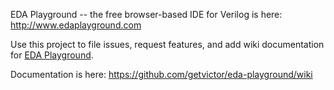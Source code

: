 EDA Playground -- the free browser-based IDE for Verilog is here: http://www.edaplayground.com

Use this project to file issues, request features, and add wiki documentation for [EDA Playground](http://www.edaplayground.com
).

Documentation is here: https://github.com/getvictor/eda-playground/wiki
